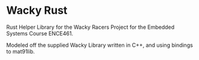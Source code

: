 # Wacky Rust
Rust Helper Library for the Wacky Racers Project for the Embedded Systems Course ENCE461.

Modeled off the supplied Wacky Library written in C++, and using bindings to mat91lib.